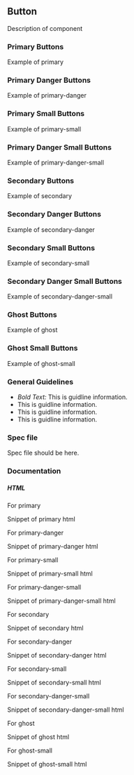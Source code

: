 ## Button

Description of component

### Primary Buttons

Example of primary

### Primary Danger Buttons

Example of primary-danger

### Primary Small Buttons

Example of primary-small

### Primary Danger Small Buttons

Example of primary-danger-small

### Secondary Buttons

Example of secondary

### Secondary Danger Buttons

Example of secondary-danger

### Secondary Small Buttons

Example of secondary-small

### Secondary Danger Small Buttons

Example of secondary-danger-small

### Ghost Buttons

Example of ghost

### Ghost Small Buttons

Example of ghost-small

### General Guidelines

- _Bold Text:_ This is guidline information.
- This is guidline information.
- This is guidline information.
- This is guidline information.

### Spec file

Spec file should be here.

### Documentation

##### HTML

For primary

Snippet of primary html

For primary-danger

Snippet of primary-danger html

For primary-small

Snippet of primary-small html

For primary-danger-small

Snippet of primary-danger-small html

For secondary

Snippet of secondary html

For secondary-danger

Snippet of secondary-danger html

For secondary-small

Snippet of secondary-small html

For secondary-danger-small

Snippet of secondary-danger-small html

For ghost

Snippet of ghost html

For ghost-small

Snippet of ghost-small html



